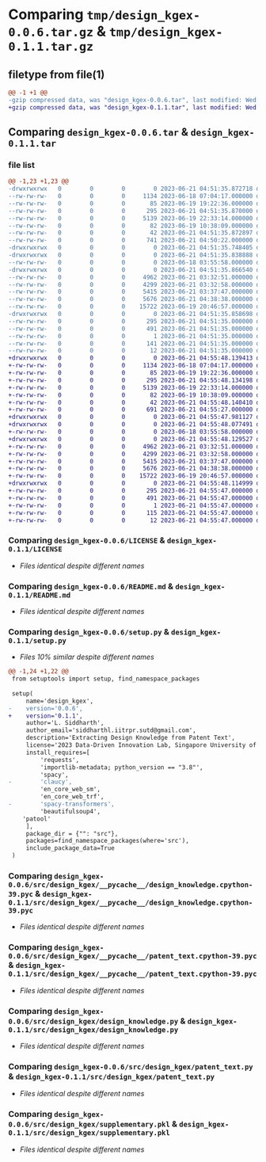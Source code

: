 # Comparing `tmp/design_kgex-0.0.6.tar.gz` & `tmp/design_kgex-0.1.1.tar.gz`

## filetype from file(1)

```diff
@@ -1 +1 @@
-gzip compressed data, was "design_kgex-0.0.6.tar", last modified: Wed Jun 21 04:51:35 2023, max compression
+gzip compressed data, was "design_kgex-0.1.1.tar", last modified: Wed Jun 21 04:55:48 2023, max compression
```

## Comparing `design_kgex-0.0.6.tar` & `design_kgex-0.1.1.tar`

### file list

```diff
@@ -1,23 +1,23 @@
-drwxrwxrwx   0        0        0        0 2023-06-21 04:51:35.872718 design_kgex-0.0.6/
--rw-rw-rw-   0        0        0     1134 2023-06-18 07:04:17.000000 design_kgex-0.0.6/LICENSE
--rw-rw-rw-   0        0        0       85 2023-06-19 19:22:36.000000 design_kgex-0.0.6/MANIFEST.in
--rw-rw-rw-   0        0        0      295 2023-06-21 04:51:35.870000 design_kgex-0.0.6/PKG-INFO
--rw-rw-rw-   0        0        0     5139 2023-06-19 22:33:14.000000 design_kgex-0.0.6/README.md
--rw-rw-rw-   0        0        0       82 2023-06-19 10:38:09.000000 design_kgex-0.0.6/pyproject.toml
--rw-rw-rw-   0        0        0       42 2023-06-21 04:51:35.872897 design_kgex-0.0.6/setup.cfg
--rw-rw-rw-   0        0        0      741 2023-06-21 04:50:22.000000 design_kgex-0.0.6/setup.py
-drwxrwxrwx   0        0        0        0 2023-06-21 04:51:35.748405 design_kgex-0.0.6/src/
-drwxrwxrwx   0        0        0        0 2023-06-21 04:51:35.838888 design_kgex-0.0.6/src/design_kgex/
--rw-rw-rw-   0        0        0        0 2023-06-18 03:55:58.000000 design_kgex-0.0.6/src/design_kgex/__init__.py
-drwxrwxrwx   0        0        0        0 2023-06-21 04:51:35.866540 design_kgex-0.0.6/src/design_kgex/__pycache__/
--rw-rw-rw-   0        0        0     4962 2023-06-21 03:32:51.000000 design_kgex-0.0.6/src/design_kgex/__pycache__/design_knowledge.cpython-39.pyc
--rw-rw-rw-   0        0        0     4299 2023-06-21 03:32:58.000000 design_kgex-0.0.6/src/design_kgex/__pycache__/patent_text.cpython-39.pyc
--rw-rw-rw-   0        0        0     5415 2023-06-21 03:37:47.000000 design_kgex-0.0.6/src/design_kgex/design_knowledge.py
--rw-rw-rw-   0        0        0     5676 2023-06-21 04:38:38.000000 design_kgex-0.0.6/src/design_kgex/patent_text.py
--rw-rw-rw-   0        0        0    15722 2023-06-19 20:46:57.000000 design_kgex-0.0.6/src/design_kgex/supplementary.pkl
-drwxrwxrwx   0        0        0        0 2023-06-21 04:51:35.858698 design_kgex-0.0.6/src/design_kgex.egg-info/
--rw-rw-rw-   0        0        0      295 2023-06-21 04:51:35.000000 design_kgex-0.0.6/src/design_kgex.egg-info/PKG-INFO
--rw-rw-rw-   0        0        0      491 2023-06-21 04:51:35.000000 design_kgex-0.0.6/src/design_kgex.egg-info/SOURCES.txt
--rw-rw-rw-   0        0        0        1 2023-06-21 04:51:35.000000 design_kgex-0.0.6/src/design_kgex.egg-info/dependency_links.txt
--rw-rw-rw-   0        0        0      141 2023-06-21 04:51:35.000000 design_kgex-0.0.6/src/design_kgex.egg-info/requires.txt
--rw-rw-rw-   0        0        0       12 2023-06-21 04:51:35.000000 design_kgex-0.0.6/src/design_kgex.egg-info/top_level.txt
+drwxrwxrwx   0        0        0        0 2023-06-21 04:55:48.139413 design_kgex-0.1.1/
+-rw-rw-rw-   0        0        0     1134 2023-06-18 07:04:17.000000 design_kgex-0.1.1/LICENSE
+-rw-rw-rw-   0        0        0       85 2023-06-19 19:22:36.000000 design_kgex-0.1.1/MANIFEST.in
+-rw-rw-rw-   0        0        0      295 2023-06-21 04:55:48.134198 design_kgex-0.1.1/PKG-INFO
+-rw-rw-rw-   0        0        0     5139 2023-06-19 22:33:14.000000 design_kgex-0.1.1/README.md
+-rw-rw-rw-   0        0        0       82 2023-06-19 10:38:09.000000 design_kgex-0.1.1/pyproject.toml
+-rw-rw-rw-   0        0        0       42 2023-06-21 04:55:48.140410 design_kgex-0.1.1/setup.cfg
+-rw-rw-rw-   0        0        0      691 2023-06-21 04:55:27.000000 design_kgex-0.1.1/setup.py
+drwxrwxrwx   0        0        0        0 2023-06-21 04:55:47.981127 design_kgex-0.1.1/src/
+drwxrwxrwx   0        0        0        0 2023-06-21 04:55:48.077491 design_kgex-0.1.1/src/design_kgex/
+-rw-rw-rw-   0        0        0        0 2023-06-18 03:55:58.000000 design_kgex-0.1.1/src/design_kgex/__init__.py
+drwxrwxrwx   0        0        0        0 2023-06-21 04:55:48.129527 design_kgex-0.1.1/src/design_kgex/__pycache__/
+-rw-rw-rw-   0        0        0     4962 2023-06-21 03:32:51.000000 design_kgex-0.1.1/src/design_kgex/__pycache__/design_knowledge.cpython-39.pyc
+-rw-rw-rw-   0        0        0     4299 2023-06-21 03:32:58.000000 design_kgex-0.1.1/src/design_kgex/__pycache__/patent_text.cpython-39.pyc
+-rw-rw-rw-   0        0        0     5415 2023-06-21 03:37:47.000000 design_kgex-0.1.1/src/design_kgex/design_knowledge.py
+-rw-rw-rw-   0        0        0     5676 2023-06-21 04:38:38.000000 design_kgex-0.1.1/src/design_kgex/patent_text.py
+-rw-rw-rw-   0        0        0    15722 2023-06-19 20:46:57.000000 design_kgex-0.1.1/src/design_kgex/supplementary.pkl
+drwxrwxrwx   0        0        0        0 2023-06-21 04:55:48.114999 design_kgex-0.1.1/src/design_kgex.egg-info/
+-rw-rw-rw-   0        0        0      295 2023-06-21 04:55:47.000000 design_kgex-0.1.1/src/design_kgex.egg-info/PKG-INFO
+-rw-rw-rw-   0        0        0      491 2023-06-21 04:55:47.000000 design_kgex-0.1.1/src/design_kgex.egg-info/SOURCES.txt
+-rw-rw-rw-   0        0        0        1 2023-06-21 04:55:47.000000 design_kgex-0.1.1/src/design_kgex.egg-info/dependency_links.txt
+-rw-rw-rw-   0        0        0      115 2023-06-21 04:55:47.000000 design_kgex-0.1.1/src/design_kgex.egg-info/requires.txt
+-rw-rw-rw-   0        0        0       12 2023-06-21 04:55:47.000000 design_kgex-0.1.1/src/design_kgex.egg-info/top_level.txt
```

### Comparing `design_kgex-0.0.6/LICENSE` & `design_kgex-0.1.1/LICENSE`

 * *Files identical despite different names*

### Comparing `design_kgex-0.0.6/README.md` & `design_kgex-0.1.1/README.md`

 * *Files identical despite different names*

### Comparing `design_kgex-0.0.6/setup.py` & `design_kgex-0.1.1/setup.py`

 * *Files 10% similar despite different names*

```diff
@@ -1,24 +1,22 @@
 from setuptools import setup, find_namespace_packages
 
 setup(
     name='design_kgex',
-    version='0.0.6',
+    version='0.1.1',
     author='L. Siddharth',
     author_email='siddharthl.iitrpr.sutd@gmail.com',
     description='Extracting Design Knowledge from Patent Text',
     license='2023 Data-Driven Innovation Lab, Singapore University of Technology and Design',
     install_requires=[
         'requests',
         'importlib-metadata; python_version == "3.8"',
         'spacy', 
-        'claucy',
         'en_core_web_sm',
         'en_core_web_trf',
-        'spacy-transformers',
         'beautifulsoup4',
 	'patool'
     ],
     package_dir = {"": "src"},
     packages=find_namespace_packages(where='src'),
     include_package_data=True
 )
```

### Comparing `design_kgex-0.0.6/src/design_kgex/__pycache__/design_knowledge.cpython-39.pyc` & `design_kgex-0.1.1/src/design_kgex/__pycache__/design_knowledge.cpython-39.pyc`

 * *Files identical despite different names*

### Comparing `design_kgex-0.0.6/src/design_kgex/__pycache__/patent_text.cpython-39.pyc` & `design_kgex-0.1.1/src/design_kgex/__pycache__/patent_text.cpython-39.pyc`

 * *Files identical despite different names*

### Comparing `design_kgex-0.0.6/src/design_kgex/design_knowledge.py` & `design_kgex-0.1.1/src/design_kgex/design_knowledge.py`

 * *Files identical despite different names*

### Comparing `design_kgex-0.0.6/src/design_kgex/patent_text.py` & `design_kgex-0.1.1/src/design_kgex/patent_text.py`

 * *Files identical despite different names*

### Comparing `design_kgex-0.0.6/src/design_kgex/supplementary.pkl` & `design_kgex-0.1.1/src/design_kgex/supplementary.pkl`

 * *Files identical despite different names*

